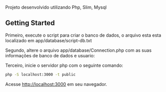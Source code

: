 Projeto desenvolvido utilizando Php, Slim, Mysql

## Getting Started

Primeiro, execute o script para criar o banco de dados, o arquivo esta esta localizado em app/database/script-db.txt

Segundo, altere o arquivo app/database/Connection.php com as suas informações de banco de dados e usuario:

Terceiro, inicie o servidor php com o seguinte comando:
```bash 
php -S localhost:3000 -t public
``` 

Acesse [http://localhost:3000](http://localhost:3000) em seu navegador.
